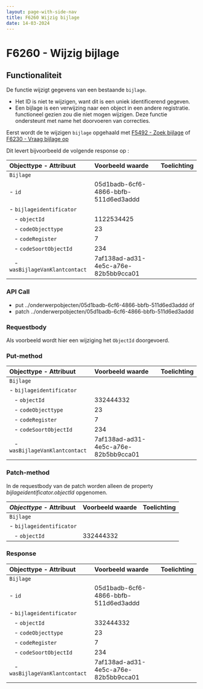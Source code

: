 ```yaml
---
layout: page-with-side-nav
title: F6260 Wijzig bijlage
date: 14-03-2024
---
```


# F6260 - Wijzig bijlage

## Functionaliteit

De functie wijzigt gegevens van een bestaande `bijlage`. 

- Het ID is niet te wijzigen, want dit is een uniek identificerend gegeven. 
- Een bijlage is een verwijzing naar een object in een andere registratie. functioneel gezien zou die niet mogen wijzigen. Deze functie ondersteunt met name het doorvoeren van correcties. 

Eerst wordt de te wijzigen `bijlage` opgehaald met [F5492 - Zoek bijlage](./5492) of [F6230 - Vraag bijlage op](./6230)

Dit levert bijvoorbeeld de volgende response op :

| Objecttype - Attribuut | Voorbeeld waarde | Toelichting |
| :----------- | :----------- | :----------- |
| `Bijlage` | | |
| - `id` | 05d1badb-6cf6-4866-bbfb-511d6ed3addd |  |
| - `bijlageidentificator` |  |  | 
| &nbsp;&nbsp; - `objectId` | 1122534425 | |
| &nbsp;&nbsp; - `codeObjecttype` | 23 | | 
| &nbsp;&nbsp; - `codeRegister` | 7 | |
| &nbsp;&nbsp; - `codeSoortObjectId` | 234 |
| &nbsp;&nbsp; - `wasBijlageVanKlantcontact` | 7af138ad-ad31-4e5c-a76e-82b5bb9cca01 |  |


### API Call

- put ../onderwerpobjecten/05d1badb-6cf6-4866-bbfb-511d6ed3addd óf
- patch ../onderwerpobjecten/05d1badb-6cf6-4866-bbfb-511d6ed3addd

### Requestbody

Als voorbeeld wordt hier een wijziging het `ObjectId` doorgevoerd. 

### Put-method

| Objecttype - Attribuut | Voorbeeld waarde | Toelichting |
| :----------- | :----------- | :----------- |
| `Bijlage` | | |
| - `bijlageidentificator` |  |  | 
| &nbsp;&nbsp; - `objectId` | 332444332 | |
| &nbsp;&nbsp; - `codeObjecttype` | 23 | | 
| &nbsp;&nbsp; - `codeRegister` | 7 | |
| &nbsp;&nbsp; - `codeSoortObjectId` | 234 |
| &nbsp;&nbsp; - `wasBijlageVanKlantcontact` | 7af138ad-ad31-4e5c-a76e-82b5bb9cca01 |  |

### Patch-method

In de requestbody van de patch worden alleen de property *bijlageidentificator.objectId* opgenomen.  

| ***Objecttype*** - Attribuut | Voorbeeld waarde | Toelichting |
| :----------- | :----------- | :----------- |
| `Bijlage` | | |
| - `bijlageidentificator` |  |  | 
| &nbsp;&nbsp; - `objectId` | 332444332 | |

### Response

| Objecttype - Attribuut | Voorbeeld waarde | Toelichting |
| :----------- | :----------- | :----------- |
| `Bijlage` | | |
| - `id` | 05d1badb-6cf6-4866-bbfb-511d6ed3addd |  |
| - `bijlageidentificator` |  |  | 
| &nbsp;&nbsp; - `objectId` | 332444332 | |
| &nbsp;&nbsp; - `codeObjecttype` | 23 | | 
| &nbsp;&nbsp; - `codeRegister` | 7 | |
| &nbsp;&nbsp; - `codeSoortObjectId` | 234 |
| &nbsp;&nbsp; - `wasBijlageVanKlantcontact` | 7af138ad-ad31-4e5c-a76e-82b5bb9cca01 |  |